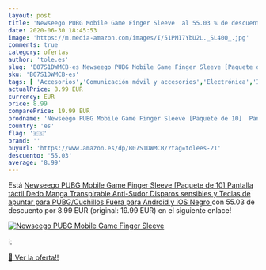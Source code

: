 ```yaml
---
layout: post
title: 'Newseego PUBG Mobile Game Finger Sleeve  al 55.03 % de descuento'
date: 2020-06-30 18:45:53
image: 'https://m.media-amazon.com/images/I/51PMI7YbU2L._SL400_.jpg'
comments: true
category: ofertas
author: 'tole.es'
slug: 'B07S1DWMCB-es Newseego PUBG Mobile Game Finger Sleeve [Paquete de 10]...'
sku: 'B07S1DWMCB-es'
tags: [ 'Accesorios','Comunicación móvil y accesorios','Electrónica','Informática','Móviles','Móviles y smartphones libres','Ratones','Smartwatches','Tabletas gráficas','Teclados, ratones y periféricos de entrada','Tecnología para vestir','android', ]
actualPrice: 8.99 EUR
currency: EUR
price: 8.99
comparePrice: 19.99 EUR
prodname: 'Newseego PUBG Mobile Game Finger Sleeve [Paquete de 10]  Pantalla táctil Dedo Manga Transpirable Anti-Sudor Disparos sensibles y Teclas de apuntar para PUBG/Cuchillos Fuera para Android y iOS  Negro '
country: 'es'
flag: '🇪🇸'
brand: ''
buyurl: 'https://www.amazon.es/dp/B07S1DWMCB/?tag=tolees-21'
descuento: '55.03'
average: '8.99'
---
```


Está [Newseego PUBG Mobile Game Finger Sleeve [Paquete de 10]  Pantalla táctil Dedo Manga Transpirable Anti-Sudor Disparos sensibles y Teclas de apuntar para PUBG/Cuchillos Fuera para Android y iOS  Negro ](https://www.amazon.es/dp/B07S1DWMCB/?tag=tolees-21) con 55.03 de descuento por 8.99 EUR (original: 19.99 EUR) en el siguiente enlace!

[![Newseego PUBG Mobile Game Finger Sleeve ](https://m.media-amazon.com/images/I/51PMI7YbU2L._SL400_.jpg)](https://www.amazon.es/dp/B07S1DWMCB/?tag=tolees-21)

ℹ️:


[🛒 Ver la oferta!!](https://www.amazon.es/dp/B07S1DWMCB/?tag=tolees-21)
